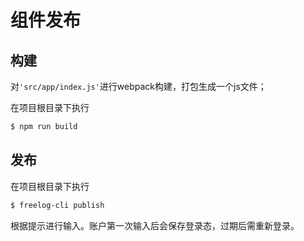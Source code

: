 # 组件发布

## 构建
对`'src/app/index.js'`进行webpack构建，打包生成一个js文件；

在项目根目录下执行
```sh
$ npm run build
```

## 发布
在项目根目录下执行
```sh
$ freelog-cli publish
```

根据提示进行输入。账户第一次输入后会保存登录态，过期后需重新登录。